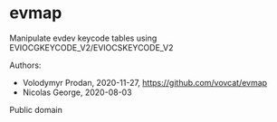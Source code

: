 # evmap
Manipulate evdev keycode tables using EVIOCGKEYCODE_V2/EVIOCSKEYCODE_V2

Authors:
 * Volodymyr Prodan, 2020-11-27, https://github.com/vovcat/evmap
 * Nicolas George, 2020-08-03

Public domain
